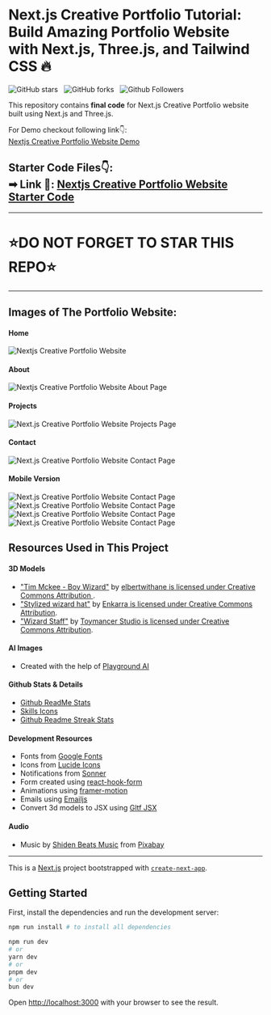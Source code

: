 # Next.js Creative Portfolio Tutorial: Build Amazing Portfolio Website with Next.js, Three.js, and Tailwind CSS 🔥

![GitHub stars](https://img.shields.io/github/stars/SohaibTouseef/Next.js-Creative-Portfolio-Website?style=social&logo=ApacheSpark&label=Stars)&nbsp;&nbsp;
![GitHub forks](https://img.shields.io/github/forks/SohaibTouseef/Next.js-Creative-Portfolio-Website?style=social&logo=KashFlow&maxAge=3600)&nbsp;&nbsp;
![Github Followers](https://img.shields.io/github/followers/SohaibTouseef.svg?style=social&label=Follow)&nbsp;&nbsp;<br />

This repository contains **final code** for Next.js Creative Portfolio website built using Next.js and Three.js. <br />

For Demo checkout following link👇: <br />
[Nextjs Creative Portfolio Website Demo](https://protfolio-mu-three.vercel.app/) <br />

Starter Code Files👇: <br />
➡ Link 💚: [Nextjs Creative Portfolio Website Starter Code](https://github.com/SohaibTouseef/Protfolio) <br />
-

---
# ⭐DO NOT FORGET TO STAR THIS REPO⭐
---

## Images of The Portfolio Website:

#### Home
![Nextjs Creative Portfolio Website](https://github.com/SohaibTouseef/Protfolio/blob/main/SohaibProtfolio/public/wesite-images/Home-desktop.png.png)

#### About
![Nextjs Creative Portfolio Website About Page](https://github.com/SohaibTouseef/Protfolio/blob/main/SohaibProtfolio/public/wesite-images/About-desktop-full.png.png)

#### Projects
![Next.js Creative Portfolio Website Projects Page](https://github.com/SohaibTouseef/Protfolio/blob/main/SohaibProtfolio/public/wesite-images/Projects-desktop.png.png)

#### Contact
![Next.js Creative Portfolio Website Contact Page](https://github.com/SohaibTouseef/Protfolio/blob/main/SohaibProtfolio/public/wesite-images/Contact-desktop.png.png)

#### Mobile Version
![Next.js Creative Portfolio Website Contact Page](https://github.com/SohaibTouseef/Protfolio/blob/main/SohaibProtfolio/public/wesite-images/Home-mobile.png.png)
![Next.js Creative Portfolio Website Contact Page](https://github.com/SohaibTouseef/Protfolio/blob/main/SohaibProtfolio/public/wesite-images/About-mobile.png.png)
![Next.js Creative Portfolio Website Contact Page](https://github.com/SohaibTouseef/Protfolio/blob/main/SohaibProtfolio/public/wesite-images/Projects-moblie.png.png)
![Next.js Creative Portfolio Website Contact Page](https://github.com/SohaibTouseef/Protfolio/blob/main/SohaibProtfolio/public/wesite-images/Contact-mobile.png.png)

## Resources Used in This Project

#### 3D Models

- ["Tim Mckee - Boy Wizard"](https://skfb.ly/6YATu) by [elbertwithane is licensed under Creative Commons Attribution ](http://creativecommons.org/licenses/by/4.0/).
- ["Stylized wizard hat"](https://skfb.ly/ozxOQ) by [Enkarra is licensed under Creative Commons Attribution](http://creativecommons.org/licenses/by/4.0/).
- ["Wizard Staff"](https://skfb.ly/6QYZw) by [Toymancer Studio is licensed under Creative Commons Attribution](http://creativecommons.org/licenses/by/4.0/).

#### AI Images

- Created with the help of [Playground AI](https://playgroundai.com/)

#### Github Stats & Details

- [Github ReadMe Stats](https://github.com/anuraghazra/github-readme-stats)
- [Skills Icons](https://github.com/tandpfun/skill-icons)
- [Github Readme Streak Stats](https://github.com/denvercoder1/github-readme-streak-stats)

#### Development Resources

- Fonts from [Google Fonts](https://fonts.google.com/) <br />
- Icons from [Lucide Icons](https://lucide.dev/) <br />
- Notifications from [Sonner](https://sonner.emilkowal.ski/) <br />
- Form created using [react-hook-form](https://react-hook-form.com/) <br />
- Animations using [framer-motion](https://www.framer.com/motion/) <br />
- Emails using [Emailjs](https://www.emailjs.com/) <br />
- Convert 3d models to JSX using [Gltf JSX](https://github.com/pmndrs/gltfjsx)

#### Audio 

- Music by <a href="https://pixabay.com/users/shidenbeatsmusic-25676252/?utm_source=link-attribution&utm_medium=referral&utm_campaign=music&utm_content=20772">Shiden Beats Music</a> from <a href="https://pixabay.com/music//?utm_source=link-attribution&utm_medium=referral&utm_campaign=music&utm_content=20772">Pixabay</a>

---

This is a [Next.js](https://nextjs.org/) project bootstrapped with [`create-next-app`](https://github.com/vercel/next.js/tree/canary/packages/create-next-app).

## Getting Started

First, install the dependencies and run the development server:

```bash
npm run install # to install all dependencies

npm run dev
# or
yarn dev
# or
pnpm dev
# or
bun dev
```

Open [http://localhost:3000](http://localhost:3000) with your browser to see the result.
